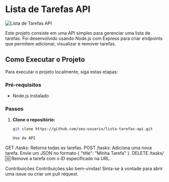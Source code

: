 # Lista de Tarefas API

![Lista de Tarefas API](link_para_imagem)

Este projeto consiste em uma API simples para gerenciar uma lista de tarefas. Foi desenvolvido usando Node.js com Express para criar endpoints que permitem adicionar, visualizar e remover tarefas.

## Como Executar o Projeto

Para executar o projeto localmente, siga estas etapas:

### Pré-requisitos

- Node.js instalado

### Passos

1. **Clone o repositório:**

   ```bash
   git clone https://github.com/seu-usuario/lista-tarefas-api.git

   Uso da API
GET /tasks: Retorna todas as tarefas.
POST /tasks: Adiciona uma nova tarefa. Envie um JSON no formato { "title": "Minha Tarefa" }.
DELETE /tasks/:id: Remove a tarefa com o ID especificado na URL.

Contribuições
Contribuições são bem-vindas! Sinta-se à vontade para abrir uma issue ou criar um pull request.
